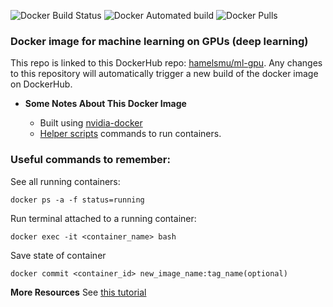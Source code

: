 ![Docker Build Status](https://img.shields.io/docker/build/hamelsmu/ml-gpu.svg)
![Docker Automated build](https://img.shields.io/docker/automated/hamelsmu/ml-gpu.svg)
![Docker Pulls](https://img.shields.io/docker/pulls/hamelsmu/ml-gpu.svg)


### Docker image for machine learning on GPUs (deep learning)

This repo is linked to this DockerHub repo: [hamelsmu/ml-gpu](https://hub.docker.com/r/hamelsmu/ml-gpu/).  Any changes to this repository will automatically trigger a new build of the docker image on DockerHub.

- **Some Notes About This Docker Image**

  - Built using [nvidia-docker](https://github.com/NVIDIA/nvidia-docker)
  - [Helper scripts](https://github.com/hamelsmu/docker-gpu/tree/master/gpu) commands to run containers.



### Useful commands to remember:

  See all running containers:
  
  `docker ps -a -f status=running`

  
  Run terminal attached to a running container:
  
  `docker exec -it <container_name> bash`
  
  Save state of container
  
  `docker commit <container_id> new_image_name:tag_name(optional)`
  
  
  **More Resources**
  See [this tutorial](https://towardsdatascience.com/how-docker-can-help-you-become-a-more-effective-data-scientist-7fc048ef91d5)
